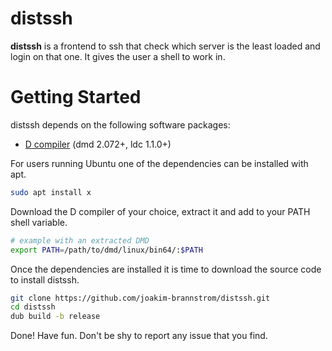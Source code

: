 # distssh

**distssh** is a frontend to ssh that check which server is the least loaded and login on that one.
It gives the user a shell to work in.

# Getting Started

distssh depends on the following software packages:

 * [D compiler](https://dlang.org/download.html) (dmd 2.072+, ldc 1.1.0+)

For users running Ubuntu one of the dependencies can be installed with apt.
```sh
sudo apt install x
```

Download the D compiler of your choice, extract it and add to your PATH shell
variable.
```sh
# example with an extracted DMD
export PATH=/path/to/dmd/linux/bin64/:$PATH
```

Once the dependencies are installed it is time to download the source code to install distssh.
```sh
git clone https://github.com/joakim-brannstrom/distssh.git
cd distssh
dub build -b release
```

Done! Have fun.
Don't be shy to report any issue that you find.
